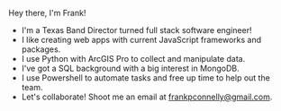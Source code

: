 Hey there, I'm Frank!

- I'm a Texas Band Director turned full stack software engineer!
- I like creating web apps with current JavaScript frameworks and packages.
- I use Python with ArcGIS Pro to collect and manipulate data.
- I've got a SQL background with a big interest in MongoDB.
- I use Powershell to automate tasks and free up time to help out the team.
- Let's collaborate! Shoot me an email at frankpconnelly@gmail.com. 

<!---
frankpconnelly/frankpconnelly is a ✨ special ✨ repository because its `README.md` (this file) appears on your GitHub profile.
You can click the Preview link to take a look at your changes.
--->
